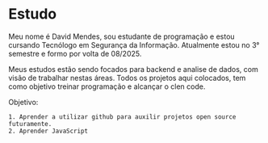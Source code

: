 # Estudo
Meu nome é David Mendes, sou estudante de programação e estou cursando Tecnólogo em Segurança da Informação.
Atualmente estou no 3° semestre e formo por volta de 08/2025.

Meus estudos estão sendo focados para backend e analise de dados, com visão de trabalhar nestas áreas.
Todos os projetos aqui colocados, tem como objetivo treinar programação e alcançar o clen code.

Objetivo:

	1. Aprender a utilizar github para auxilir projetos open source futuramente.
	2. Aprender JavaScript
